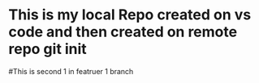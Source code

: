# This is my local Repo created on vs code and then created on remote repo git init
#This is second 1 in featruer 1 branch

